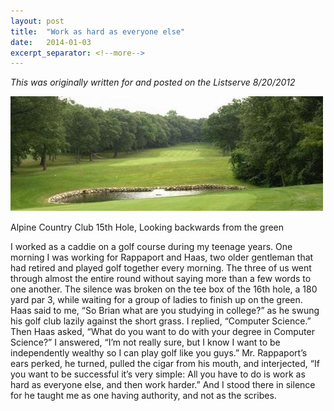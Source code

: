 ```yaml
---
layout: post
title:  "Work as hard as everyone else"
date:   2014-01-03
excerpt_separator: <!--more-->
---
```


_This was originally written for and posted on the Listserve 8/20/2012_


![](/img/posts/tumblr_inline_mytq42i8F41rof3ra.jpg)
<figcaption>Alpine Country Club 15th Hole, Looking backwards from the green</figcaption>

I worked as a caddie on a golf course during my teenage years. One morning I was working for Rappaport and Haas, two older gentleman that had retired and played golf together every morning. The three of us went through almost the entire round without saying more than a few words to one another. The silence was broken on the tee box of the 16th hole, a 180 yard par 3, while waiting for a group of ladies to finish up on the green. Haas said to me, “So Brian what are you studying in college?” as he swung his golf club lazily against the short grass. I replied, “Computer Science.” Then Haas asked, “What do you want to do with your degree in Computer Science?” I answered, “I’m not really sure, but I know I want to be independently wealthy so I can play golf like you guys.” Mr. Rappaport’s ears perked, he turned, pulled the cigar from his mouth, and interjected, “If you want to be successful it’s very simple: All you have to do is work as hard as everyone else, and then work harder.” And I stood there in silence for he taught me as one having authority, and not as the scribes.
